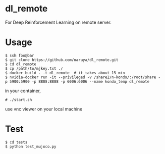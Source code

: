 # dl_remote
For Deep Reinforcement Learning on remote server.

# Usage

```shell
$ ssh foo@bar
$ git clone https://github.com/naruya/dl_remote.git
$ cd dl_remote
$ cp /path/to/mjkey.txt ./
$ docker build . -t dl_remote  # it takes about 15 min
$ nvidia-docker run -it --privileged -v /share2/n-kondo/:/root/share -p 5900:5900 -p 8888:8888 -p 6006:6006 --name kondo_temp dl_remote
```

in your container,
```
# ./start.sh
```

use vnc viewer on your local machine

# Test

```shell
$ cd tests
$ python test_mujoco.py
```
